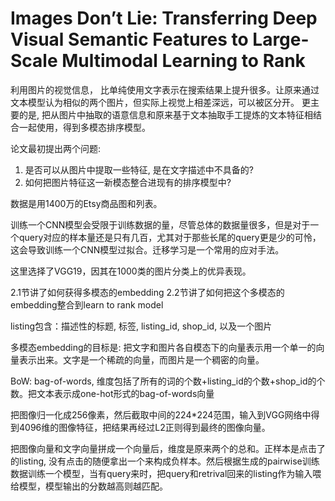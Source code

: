 # Images Don’t Lie: Transferring Deep Visual Semantic Features to Large-Scale Multimodal Learning to Rank

利用图片的视觉信息， 比单纯使用文字表示在搜索结果上提升很多。让原来通过文本模型认为相似的两个图片，但实际上视觉上相差深远，可以被区分开。  更主要的是, 把从图片中抽取的语意信息和原来基于文本抽取手工提炼的文本特征相结合一起使用，得到多模态排序模型。

论文最初提出两个问题:
1. 是否可以从图片中提取一些特征, 是在文字描述中不具备的?
2. 如何把图片特征这一新模态整合进现有的排序模型中?

数据是用1400万的Etsy商品图和列表。

训练一个CNN模型会受限于训练数据的量，尽管总体的数据量很多，但是对于一个query对应的样本量还是只有几百，尤其对于那些长尾的query更是少的可怜，这会导致训练一个CNN模型过拟合。迁移学习是一个常用的应对手法。

这里选择了VGG19，因其在1000类的图片分类上的优异表现。

2.1节讲了如何获得多模态的embedding
2.2节讲了如何把这个多模态的embedding整合到learn to rank model

listing包含：描述性的标题, 标签, listing_id, shop_id, 以及一个图片

多模态embedding的目标是: 把文字和图片各自模态下的向量表示用一个单一的向量表示出来。文字是一个稀疏的向量，而图片是一个稠密的向量。


BoW: bag-of-words, 维度包括了所有的词的个数+listing_id的个数+shop_id的个数。把文本表示成one-hot形式的bag-of-words向量  

把图像归一化成256像素，然后截取中间的224*224范围，输入到VGG网络中得到4096维的图像特征，把结果再经过L2正则得到最终的图像向量。

把图像向量和文字向量拼成一个向量后，维度是原来两个的总和。正样本是点击了的listing, 没有点击的随便拿出一个来构成负样本。然后根据生成的pairwise训练数据训练一个模型，当有query来时，把query和retrival回来的listing作为输入喂给模型，模型输出的分数越高则越匹配。

